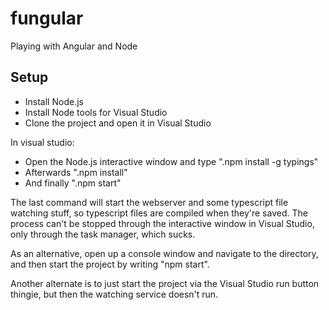 # fungular
Playing with Angular and Node

## Setup

- Install Node.js
- Install Node tools for Visual Studio
- Clone the project and open it in Visual Studio

In visual studio:
- Open the Node.js interactive window and type ".npm install -g typings"
- Afterwards ".npm install"
- And finally ".npm start"

The last command will start the webserver and some typescript file watching stuff, so typescript files are compiled when they're saved.
The process can't be stopped through the interactive window in Visual Studio, only through the task manager, which sucks.

As an alternative, open up a console window and navigate to the directory, and then start the project by writing "npm start".

Another alternate is to just start the project via the Visual Studio run button thingie, but then the watching service doesn't run.

